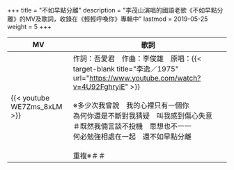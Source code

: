 +++
title = "不如早點分離"
description = "李茂山演唱的國語老歌《不如早點分離》的MV及歌詞，收錄在《輕輕呼喚你》專輯中"
lastmod = 2019-05-25
weight = 5
+++

MV  | 歌詞  
--------------|-------
{{< youtube WE7Zms_8xLM >}}|作詞：吾愛君　作曲：李俊雄　原唱：{{< target-blank title="李逸／1975" url="https://www.youtube.com/watch?v=4U92FghryiE" >}}<br/><br/>※多少次我曾說　我的心裡只有一個你<br/>為何你還是不斷對我猜疑　叫我感到傷心失意<br/>＃既然我倆言談不投機　思想也不一一<br/>何必勉強相處在一起　還不如早點分離<br/><br/>重複※＃＃